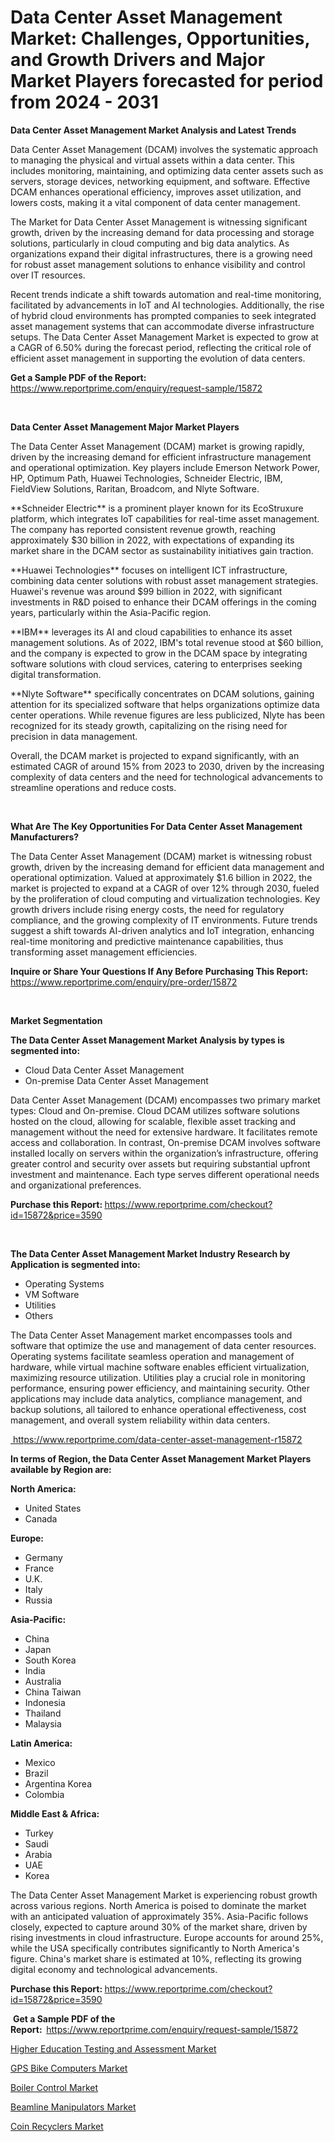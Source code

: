 <p><h1>Data Center Asset Management Market: Challenges, Opportunities, and Growth Drivers and Major Market Players forecasted for period from 2024 - 2031</h1></p><p><strong>Data Center Asset Management Market Analysis and Latest Trends</strong></p>
<p><p>Data Center Asset Management (DCAM) involves the systematic approach to managing the physical and virtual assets within a data center. This includes monitoring, maintaining, and optimizing data center assets such as servers, storage devices, networking equipment, and software. Effective DCAM enhances operational efficiency, improves asset utilization, and lowers costs, making it a vital component of data center management.</p><p>The Market for Data Center Asset Management is witnessing significant growth, driven by the increasing demand for data processing and storage solutions, particularly in cloud computing and big data analytics. As organizations expand their digital infrastructures, there is a growing need for robust asset management solutions to enhance visibility and control over IT resources.</p><p>Recent trends indicate a shift towards automation and real-time monitoring, facilitated by advancements in IoT and AI technologies. Additionally, the rise of hybrid cloud environments has prompted companies to seek integrated asset management systems that can accommodate diverse infrastructure setups. The Data Center Asset Management Market is expected to grow at a CAGR of 6.50% during the forecast period, reflecting the critical role of efficient asset management in supporting the evolution of data centers.</p></p>
<p><strong>Get a Sample PDF of the Report:&nbsp;</strong> <a href="https://www.reportprime.com/enquiry/request-sample/15872?utm_campaign=75&utm_medium=2&utm_source=Github&utm_content=ia&utm_term=28102024&utm_id=data-center-asset-management">https://www.reportprime.com/enquiry/request-sample/15872</a></p>
<p>&nbsp;</p>
<p><strong>Data Center Asset Management Major Market Players</strong></p>
<p><p>The Data Center Asset Management (DCAM) market is growing rapidly, driven by the increasing demand for efficient infrastructure management and operational optimization. Key players include Emerson Network Power, HP, Optimum Path, Huawei Technologies, Schneider Electric, IBM, FieldView Solutions, Raritan, Broadcom, and Nlyte Software.</p><p>**Schneider Electric** is a prominent player known for its EcoStruxure platform, which integrates IoT capabilities for real-time asset management. The company has reported consistent revenue growth, reaching approximately $30 billion in 2022, with expectations of expanding its market share in the DCAM sector as sustainability initiatives gain traction. </p><p>**Huawei Technologies** focuses on intelligent ICT infrastructure, combining data center solutions with robust asset management strategies. Huawei's revenue was around $99 billion in 2022, with significant investments in R&D poised to enhance their DCAM offerings in the coming years, particularly within the Asia-Pacific region.</p><p>**IBM** leverages its AI and cloud capabilities to enhance its asset management solutions. As of 2022, IBM's total revenue stood at $60 billion, and the company is expected to grow in the DCAM space by integrating software solutions with cloud services, catering to enterprises seeking digital transformation.</p><p>**Nlyte Software** specifically concentrates on DCAM solutions, gaining attention for its specialized software that helps organizations optimize data center operations. While revenue figures are less publicized, Nlyte has been recognized for its steady growth, capitalizing on the rising need for precision in data management.</p><p>Overall, the DCAM market is projected to expand significantly, with an estimated CAGR of around 15% from 2023 to 2030, driven by the increasing complexity of data centers and the need for technological advancements to streamline operations and reduce costs.</p></p>
<p>&nbsp;</p>
<p><strong>What Are The Key Opportunities For Data Center Asset Management Manufacturers?</strong></p>
<p><p>The Data Center Asset Management (DCAM) market is witnessing robust growth, driven by the increasing demand for efficient data management and operational optimization. Valued at approximately $1.6 billion in 2022, the market is projected to expand at a CAGR of over 12% through 2030, fueled by the proliferation of cloud computing and virtualization technologies. Key growth drivers include rising energy costs, the need for regulatory compliance, and the growing complexity of IT environments. Future trends suggest a shift towards AI-driven analytics and IoT integration, enhancing real-time monitoring and predictive maintenance capabilities, thus transforming asset management efficiencies.</p></p>
<p><strong>Inquire or Share Your Questions If Any Before Purchasing This Report:</strong> <a href="https://www.reportprime.com/enquiry/pre-order/15872?utm_campaign=75&utm_medium=2&utm_source=Github&utm_content=ia&utm_term=28102024&utm_id=data-center-asset-management">https://www.reportprime.com/enquiry/pre-order/15872</a></p>
<p>&nbsp;</p>
<p><strong>Market Segmentation</strong></p>
<p><strong>The Data Center Asset Management Market Analysis by types is segmented into:</strong></p>
<p><ul><li>Cloud Data Center Asset Management</li><li>On-premise Data Center Asset Management</li></ul></p>
<p><p>Data Center Asset Management (DCAM) encompasses two primary market types: Cloud and On-premise. Cloud DCAM utilizes software solutions hosted on the cloud, allowing for scalable, flexible asset tracking and management without the need for extensive hardware. It facilitates remote access and collaboration. In contrast, On-premise DCAM involves software installed locally on servers within the organization’s infrastructure, offering greater control and security over assets but requiring substantial upfront investment and maintenance. Each type serves different operational needs and organizational preferences.</p></p>
<p><strong>Purchase this Report:&nbsp;</strong><a href="https://www.reportprime.com/checkout?id=15872&price=3590&utm_campaign=75&utm_medium=2&utm_source=Github&utm_content=ia&utm_term=28102024&utm_id=data-center-asset-management">https://www.reportprime.com/checkout?id=15872&price=3590</a></p>
<p>&nbsp;</p>
<p><strong>The Data Center Asset Management Market Industry Research by Application is segmented into:</strong></p>
<p><ul><li>Operating Systems</li><li>VM Software</li><li>Utilities</li><li>Others</li></ul></p>
<p><p>The Data Center Asset Management market encompasses tools and software that optimize the use and management of data center resources. Operating systems facilitate seamless operation and management of hardware, while virtual machine software enables efficient virtualization, maximizing resource utilization. Utilities play a crucial role in monitoring performance, ensuring power efficiency, and maintaining security. Other applications may include data analytics, compliance management, and backup solutions, all tailored to enhance operational effectiveness, cost management, and overall system reliability within data centers.</p></p>
<p><a href="https://www.reportprime.com/data-center-asset-management-r15872?utm_campaign=75&utm_medium=2&utm_source=Github&utm_content=ia&utm_term=28102024&utm_id=data-center-asset-management">&nbsp;https://www.reportprime.com/data-center-asset-management-r15872</a></p>
<p><strong>In terms of Region, the Data Center Asset Management Market Players available by Region are:</strong></p>
<p>
    <p> <strong> North America: </strong>
        <ul>
            <li>United States</li>
            <li>Canada</li>
        </ul>
        </p> 
    <p> <strong> Europe: </strong>
        <ul>
            <li>Germany</li>
            <li>France</li>
            <li>U.K.</li>
            <li>Italy</li>
            <li>Russia</li>
        </ul>
        </p> 
    <p> <strong> Asia-Pacific: </strong>
        <ul>
            <li>China</li>
            <li>Japan</li>
            <li>South Korea</li>
            <li>India</li>
            <li>Australia</li>
            <li>China Taiwan</li>
            <li>Indonesia</li>
            <li>Thailand</li>
            <li>Malaysia</li>
        </ul>
        </p> 
    <p> <strong> Latin America: </strong>
        <ul>
            <li>Mexico</li>
            <li>Brazil</li>
            <li>Argentina Korea</li>
            <li>Colombia</li>
        </ul>
        </p> 
    <p> <strong> Middle East & Africa: </strong>
        <ul>
            <li>Turkey</li>
            <li>Saudi</li>
            <li>Arabia</li>
            <li>UAE</li>
            <li>Korea</li>
        </ul>
    </p>
    </p>
<p><p>The Data Center Asset Management Market is experiencing robust growth across various regions. North America is poised to dominate the market with an anticipated valuation of approximately 35%. Asia-Pacific follows closely, expected to capture around 30% of the market share, driven by rising investments in cloud infrastructure. Europe accounts for around 25%, while the USA specifically contributes significantly to North America's figure. China's market share is estimated at 10%, reflecting its growing digital economy and technological advancements.</p></p>
<p><strong>Purchase this Report: </strong><a href="https://www.reportprime.com/checkout?id=15872&price=3590&utm_campaign=75&utm_medium=2&utm_source=Github&utm_content=ia&utm_term=28102024&utm_id=data-center-asset-management">https://www.reportprime.com/checkout?id=15872&price=3590</a></p>
<p>&nbsp;<strong>Get a Sample PDF of the Report:&nbsp;&nbsp;</strong><a href="https://www.reportprime.com/enquiry/request-sample/15872?utm_campaign=75&utm_medium=2&utm_source=Github&utm_content=ia&utm_term=28102024&utm_id=data-center-asset-management">https://www.reportprime.com/enquiry/request-sample/15872</a></p>
<p><strong></strong></p>
<p><p><a href="https://github.com/OrlandoHBarks/Market-Research-Report-List-1/blob/main/higher-education-testing-and-assessment-market.md?utm_campaign=75&utm_medium=2&utm_source=Github&utm_content=ia&utm_term=28102024&utm_id=data-center-asset-management">Higher Education Testing and Assessment Market</a></p><p><a href="https://github.com/NathanColeman327/Market-Research-Report-List-1/blob/main/gps-bike-computers-market.md?utm_campaign=75&utm_medium=2&utm_source=Github&utm_content=ia&utm_term=28102024&utm_id=data-center-asset-management">GPS Bike Computers Market</a></p><p><a href="https://www.linkedin.com/pulse/boiler-control-market-innovations-trends-comprehensive-study-fihje?utm_campaign=75&utm_medium=2&utm_source=Github&utm_content=ia&utm_term=28102024&utm_id=data-center-asset-management">Boiler Control Market</a></p><p><a href="https://issuu.com/reportprime-2/docs/beamline-manipulators-market-size-2_15f0a8efbec232?utm_campaign=75&utm_medium=2&utm_source=Github&utm_content=ia&utm_term=28102024&utm_id=data-center-asset-management">Beamline Manipulators Market</a></p><p><a href="https://www.linkedin.com/pulse/strategic-market-insights-navigating-global-coin-recyclers-oiztf?utm_campaign=75&utm_medium=2&utm_source=Github&utm_content=ia&utm_term=28102024&utm_id=data-center-asset-management">Coin Recyclers Market</a></p></p>